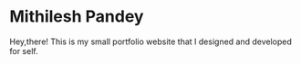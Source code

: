 # Mithilesh Pandey
Hey,there! This is my small portfolio website that I designed and developed for self.
